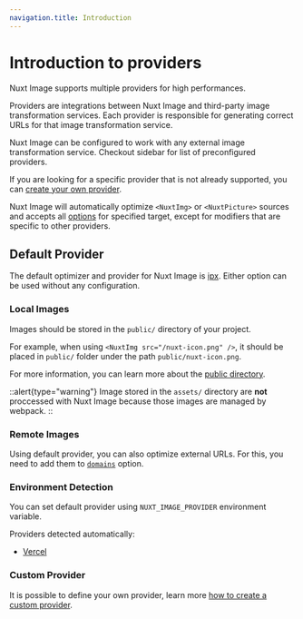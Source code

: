 ```yaml
---
navigation.title: Introduction
---
```


# Introduction to providers

Nuxt Image supports multiple providers for high performances.

Providers are integrations between Nuxt Image and third-party image transformation services. Each provider is responsible for generating correct URLs for that image transformation service.

Nuxt Image can be configured to work with any external image transformation service. Checkout sidebar for list of preconfigured providers.

If you are looking for a specific provider that is not already supported, you can [create your own provider](/advanced/custom-provider).

Nuxt Image will automatically optimize `<NuxtImg>` or `<NuxtPicture>` sources and accepts all [options](/configuration) for specified target, except for modifiers that are specific to other providers.

## Default Provider

The default optimizer and provider for Nuxt Image is [ipx](/providers/ipx). Either option can be used without any configuration.

### Local Images

Images should be stored in the `public/` directory of your project.

For example, when using `<NuxtImg src="/nuxt-icon.png" />`, it should be placed in `public/` folder under the path `public/nuxt-icon.png`.

For more information, you can learn more about the [public directory](https://nuxt.com/docs/guide/directory-structure/public).

::alert{type="warning"}
Image stored in the `assets/` directory are **not** proccessed with Nuxt Image because those images are managed by webpack.
::

### Remote Images

Using default provider, you can also optimize external URLs. For this, you need to add them to [`domains`](/configuration#domains) option.

### Environment Detection

You can set default provider using `NUXT_IMAGE_PROVIDER` environment variable.

Providers detected automatically:
- [Vercel](/providers/vercel)

### Custom Provider

It is possible to define your own provider, learn more [how to create a custom provider](/advanced/custom-provider).
